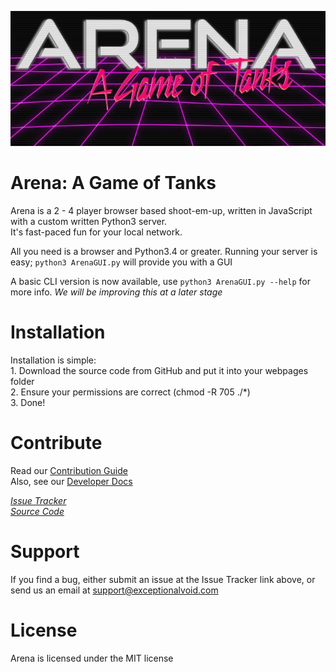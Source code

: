 ![Arena Logo](images/logo.png)  
# Arena: A Game of Tanks
Arena is a 2 - 4 player browser based shoot-em-up, written in JavaScript with a custom written Python3 server.  
It's fast-paced fun for your local network.  

All you need is a browser and Python3.4 or greater. Running your server is easy;
    ```python3 ArenaGUI.py``` will provide you with a GUI  

A basic CLI version is now available, use ```python3 ArenaGUI.py --help``` for more info.
_We will be improving this at a later stage_

# Installation
Installation is simple:  
    1. Download the source code from GitHub and put it into your webpages folder  
    2. Ensure your permissions are correct (chmod -R 705 ./*)  
    3. Done!  

# Contribute
Read our [Contribution Guide](https://github.com/ExceptionalVoid/Arena/wiki/How-to-Contribute)  
Also, see our [Developer Docs](https://www.exceptionalvoid.com/docs/Arena)

[_Issue Tracker_](https://github.com/ExceptionalVoid/Arena/issues)  
[_Source Code_](https://github.com/ExceptionalVoid/Arena)

# Support
If you find a bug, either submit an issue at the Issue Tracker link above, or send us an email at support@exceptionalvoid.com

# License
Arena is licensed under the MIT license
